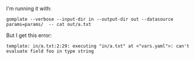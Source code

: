 I'm running it with:

```
gomplate --verbose --input-dir in --output-dir out --datasource params=params/  -- cat out/a.txt
```

But I get this error:

```
template: in/a.txt:2:29: executing "in/a.txt" at <"vars.yaml">: can't evaluate field foo in type string
```

